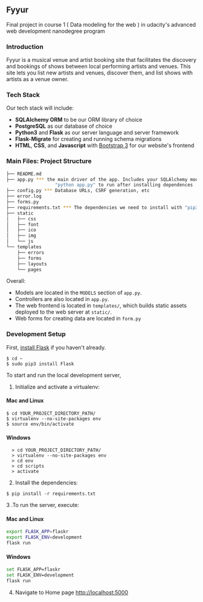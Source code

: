 Fyyur
-----
Final project in course 1 ( Data modeling for the web ) in udacity's advanced web development nanodegree program

### Introduction

Fyyur is a musical venue and artist booking site that facilitates the discovery and bookings of shows between local performing artists and venues. This site lets you list new artists and venues, discover them, and list shows with artists as a venue owner.



### Tech Stack

Our tech stack will include:

* **SQLAlchemy ORM** to be our ORM library of choice
* **PostgreSQL** as our database of choice
* **Python3** and **Flask** as our server language and server framework
* **Flask-Migrate** for creating and running schema migrations
* **HTML**, **CSS**, and **Javascript** with [Bootstrap 3](https://getbootstrap.com/docs/3.4/customize/) for our website's frontend

### Main Files: Project Structure

  ```sh
  ├── README.md
  ├── app.py *** the main driver of the app. Includes your SQLAlchemy models.
                    "python app.py" to run after installing dependences
  ├── config.py *** Database URLs, CSRF generation, etc
  ├── error.log
  ├── forms.py 
  ├── requirements.txt *** The dependencies we need to install with "pip3 install -r requirements.txt"
  ├── static
  │   ├── css 
  │   ├── font
  │   ├── ico
  │   ├── img
  │   └── js
  └── templates
      ├── errors
      ├── forms
      ├── layouts
      └── pages
  ```

Overall:
* Models are located in the `MODELS` section of `app.py`.
* Controllers are also located in `app.py`.
* The web frontend is located in `templates/`, which builds static assets deployed to the web server at `static/`.
* Web forms for creating data are located in `form.py`


### Development Setup

First, [install Flask](http://flask.pocoo.org/docs/1.0/installation/#install-flask) if you haven't already.

  ```
  $ cd ~
  $ sudo pip3 install Flask
  ```

To start and run the local development server,

1. Initialize and activate a virtualenv:
#### Mac and Linux
  ```
  $ cd YOUR_PROJECT_DIRECTORY_PATH/
  $ virtualenv --no-site-packages env
  $ source env/bin/activate
  ```
#### Windows
```
  > cd YOUR_PROJECT_DIRECTORY_PATH/
  > virtualenv --no-site-packages env
  > cd env
  > cd scripts
  > activate
  ```

2. Install the dependencies:
  ```
  $ pip install -r requirements.txt
  ```


3 .To run the server, execute:
#### Mac and Linux

```bash
export FLASK_APP=flaskr
export FLASK_ENV=development
flask run
```

#### Windows

```bash
set FLASK_APP=flaskr
set FLASK_ENV=development
flask run
  ```

4. Navigate to Home page [http://localhost:5000](http://localhost:5000)
